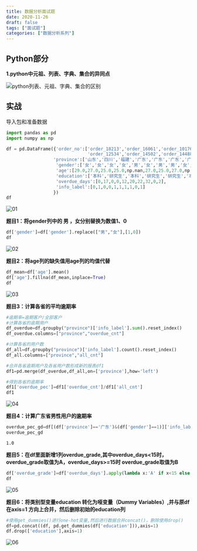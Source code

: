 ```yaml
---
title: 数据分析面试题
date: 2020-11-26
draft: false
tags: ["面试题"]
categories: ["数据分析系列"]
---
```



## Python部分

**1.python中元祖、列表、字典、集合的异同点**

![python列表、元祖、字典、集合的区别](https://gitee.com/hank_leo/picture/raw/master/2020-11-26/1606365894847-python%E5%88%97%E8%A1%A8%E3%80%81%E5%85%83%E7%A5%96%E3%80%81%E5%AD%97%E5%85%B8%E3%80%81%E9%9B%86%E5%90%88%E7%9A%84%E5%8C%BA%E5%88%AB.png)


## 实战

导入包和准备数据

```python
import pandas as pd
import numpy as np

df = pd.DataFrame({'order_no':['order_18213','order_16061','order_10176','order_11923','order_18791',
                               'order_12534','order_14502','order_14488', 'order_15488','order_18118'],
                  'province':['山东','四川','福建','广东','广东','广东','广东','山东','湖南','福建'],
                   'gender':['女','女','女','女','男','女','男','男','女','女'],
                   'age':[29.0,27.0,25.0,25.0,np.nan,27.0,25.0,27.0,np.nan,27.0],
                   'education':['本科','研究生','本科','研究生','研究生','本科','大专','大专','本科','大专'],
                   'overdue_days':[0,17,0,0,12,20,22,32,0,2],
                   'info_label':[0,1,0,0,1,1,1,1,0,1]
                  })
df
```
![01](https://gitee.com/hank_leo/picture/raw/master/2020-11-26/1606379998575-01.png)

**题目1：将gender列中的 男 ，女分别替换为数值1、0**

```python
df['gender']=df['gender'].replace(["男","女"],[1,0])
df
```
![02](https://gitee.com/hank_leo/picture/raw/master/2020-11-26/1606380144619-02.png)


**题目2：将age列的缺失值用age列的均值代替**

```python
df_mean=df['age'].mean()
df['age'].fillna(df_mean,inplace=True)
df
```
![03](https://gitee.com/hank_leo/picture/raw/master/2020-11-26/1606380199245-03.png)

**题目3：计算各省的平均逾期率**

```python
#逾期率=逾期客户/全部客户
#计算各省的逾期用户
df_overdue=df.groupby("province")['info_label'].sum().reset_index()
df_overdue.columns=["province","overdue_cnt"]

#计算各省的用户数
df_all=df.groupby("province")['info_label'].count().reset_index()
df_all.columns=["province","all_cnt"]

#合并各省逾期用户及各省用户数形成新的报表df1
df1=pd.merge(df_overdue,df_all,on=['province'],how='left')

#得到各省的逾期率
df1['overdue_pec']=df1['overdue_cnt']/df1['all_cnt']
df1
```
![04](https://gitee.com/hank_leo/picture/raw/master/2020-11-26/1606380265226-04.png)

**题目4：计算广东省男性用户的逾期率**

```python
overdue_pec_gd=df[(df['province']=='广东')&(df['gender']==1)]['info_label'].sum()/df[(df['province']=='广东')&(df['gender']==1)]['info_label'].count()
overdue_pec_gd
```
`1.0`

**题目5：在df里面新增1列overdue_grade,其中overdue_days<15时，overdue_grade取值为A，overdue_days>=15时 overdue_grade取值为B**

```python
df['overdue_grade']=df['overdue_days'].apply(lambda x:'A' if x<15 else 'B')
df
```
![05](https://gitee.com/hank_leo/picture/raw/master/2020-11-26/1606380369650-05.png)

**题目6：将类别型变量education 转化为哑变量（Dummy Variables）,并与原df在axis=1 方向上合并，然后删除初始的education列**

```python
#使用get_dummies()进行one-hot变量,然后进行数据合并concat()，删除使用drop()
df=pd.concat((df, pd.get_dummies(df['education'])),axis=1)
df.drop(['education'],axis=1)
```
![06](https://gitee.com/hank_leo/picture/raw/master/2020-11-26/1606380436163-06.png)

